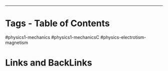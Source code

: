 __________________
# Tags - Table of Contents
#physics1-mechanics
#physics1-mechanicsC
#physics-electrotism-magnetism
# Links and BackLinks
